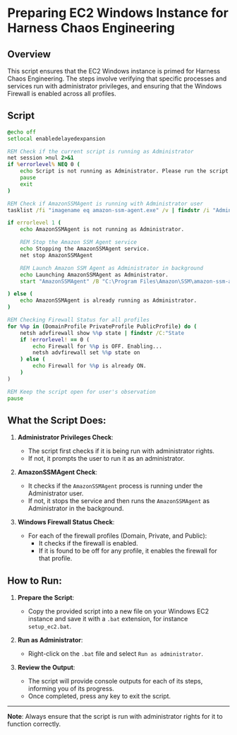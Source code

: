 # Preparing EC2 Windows Instance for Harness Chaos Engineering

## Overview

This script ensures that the EC2 Windows instance is primed for Harness Chaos Engineering. The steps involve verifying that specific processes and services run with administrator privileges, and ensuring that the Windows Firewall is enabled across all profiles.

## Script

```bat
@echo off
setlocal enabledelayedexpansion

REM Check if the current script is running as Administrator
net session >nul 2>&1
if %errorlevel% NEQ 0 (
    echo Script is not running as Administrator. Please run the script as Administrator.
    pause
    exit
)

REM Check if AmazonSSMAgent is running with Administrator user
tasklist /fi "imagename eq amazon-ssm-agent.exe" /v | findstr /i "Administrator" >nul

if errorlevel 1 (
    echo AmazonSSMAgent is not running as Administrator.

    REM Stop the Amazon SSM Agent service
    echo Stopping the AmazonSSMAgent service.
    net stop AmazonSSMAgent

    REM Launch Amazon SSM Agent as Administrator in background
    echo Launching AmazonSSMAgent as Administrator.
    start "AmazonSSMAgent" /B "C:\Program Files\Amazon\SSM\amazon-ssm-agent.exe"

) else (
    echo AmazonSSMAgent is already running as Administrator.
)

REM Checking Firewall Status for all profiles
for %%p in (DomainProfile PrivateProfile PublicProfile) do (
    netsh advfirewall show %%p state | findstr /C:"State                                 OFF" >nul
    if !errorlevel! == 0 (
        echo Firewall for %%p is OFF. Enabling...
        netsh advfirewall set %%p state on
    ) else (
        echo Firewall for %%p is already ON.
    )
)

REM Keep the script open for user's observation
pause
```

## What the Script Does:

1. **Administrator Privileges Check**:
   - The script first checks if it is being run with administrator rights.
   - If not, it prompts the user to run it as an administrator.

2. **AmazonSSMAgent Check**:
   - It checks if the `AmazonSSMAgent` process is running under the Administrator user.
   - If not, it stops the service and then runs the `AmazonSSMAgent` as Administrator in the background.

3. **Windows Firewall Status Check**:
   - For each of the firewall profiles (Domain, Private, and Public):
     - It checks if the firewall is enabled.
     - If it is found to be off for any profile, it enables the firewall for that profile.

## How to Run:

1. **Prepare the Script**:
   - Copy the provided script into a new file on your Windows EC2 instance and save it with a `.bat` extension, for instance `setup_ec2.bat`.

2. **Run as Administrator**:
   - Right-click on the `.bat` file and select `Run as administrator`.

3. **Review the Output**:
   - The script will provide console outputs for each of its steps, informing you of its progress.
   - Once completed, press any key to exit the script.

---

**Note**: Always ensure that the script is run with administrator rights for it to function correctly.
